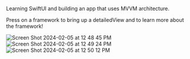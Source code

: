 Learning SwiftUI and building an app that uses MVVM architecture.

Press on a framework to bring up a detailedView and to learn more about the framework!

![Screen Shot 2024-02-05 at 12 48 45 PM](https://github.com/PhilipZhangs/Apple-Frameworks/assets/73215906/74bfdb55-2ba9-4faa-8665-33b3af4ca9d9)
![Screen Shot 2024-02-05 at 12 49 24 PM](https://github.com/PhilipZhangs/Apple-Frameworks/assets/73215906/c1f0e9d4-87ac-4c89-be4e-1f70fe4ed353)
![Screen Shot 2024-02-05 at 12 50 12 PM](https://github.com/PhilipZhangs/Apple-Frameworks/assets/73215906/875e302c-ccc3-4a8d-b384-9f3ae9bdd160)
